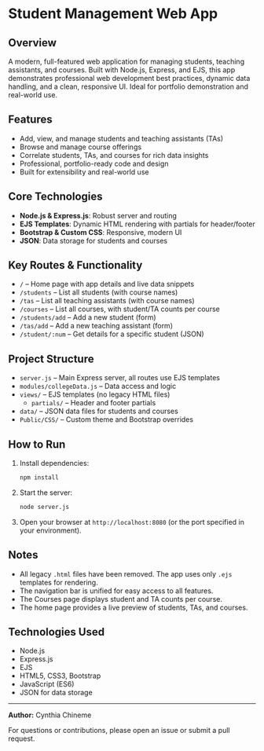 # Student Management Web App

## Overview

A modern, full-featured web application for managing students, teaching assistants, and courses. Built with Node.js, Express, and EJS, this app demonstrates professional web development best practices, dynamic data handling, and a clean, responsive UI. Ideal for portfolio demonstration and real-world use.

## Features
- Add, view, and manage students and teaching assistants (TAs)
- Browse and manage course offerings
- Correlate students, TAs, and courses for rich data insights
- Professional, portfolio-ready code and design
- Built for extensibility and real-world use

## Core Technologies
- **Node.js & Express.js**: Robust server and routing
- **EJS Templates**: Dynamic HTML rendering with partials for header/footer
- **Bootstrap & Custom CSS**: Responsive, modern UI
- **JSON**: Data storage for students and courses

## Key Routes & Functionality
- `/` – Home page with app details and live data snippets
- `/students` – List all students (with course names)
- `/tas` – List all teaching assistants (with course names)
- `/courses` – List all courses, with student/TA counts per course
- `/students/add` – Add a new student (form)
- `/tas/add` – Add a new teaching assistant (form)
- `/student/:num` – Get details for a specific student (JSON)

## Project Structure
- `server.js` – Main Express server, all routes use EJS templates
- `modules/collegeData.js` – Data access and logic
- `views/` – EJS templates (no legacy HTML files)
  - `partials/` – Header and footer partials
- `data/` – JSON data files for students and courses
- `Public/CSS/` – Custom theme and Bootstrap overrides

## How to Run
1. Install dependencies:
   ```bash
   npm install
   ```
2. Start the server:
   ```bash
   node server.js
   ```
3. Open your browser at `http://localhost:8080` (or the port specified in your environment).

## Notes
- All legacy `.html` files have been removed. The app uses only `.ejs` templates for rendering.
- The navigation bar is unified for easy access to all features.
- The Courses page displays student and TA counts per course.
- The home page provides a live preview of students, TAs, and courses.

## Technologies Used
- Node.js
- Express.js
- EJS
- HTML5, CSS3, Bootstrap
- JavaScript (ES6)
- JSON for data storage

---

**Author:** Cynthia Chineme

For questions or contributions, please open an issue or submit a pull request.


